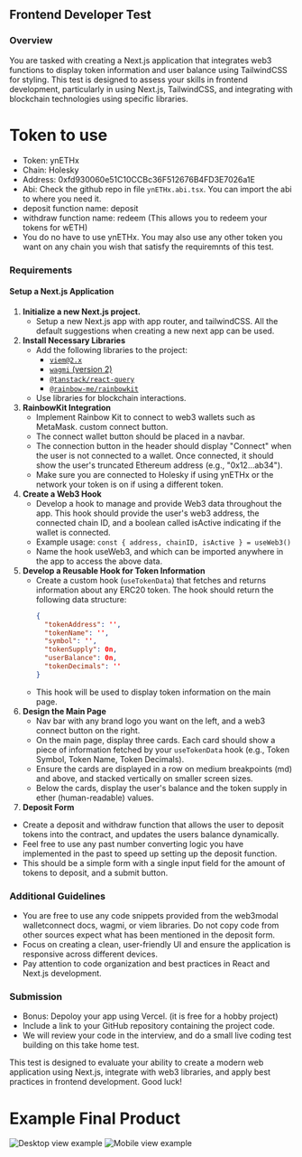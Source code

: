 ## Frontend Developer Test

### Overview

You are tasked with creating a Next.js application that integrates web3 functions to display token information and user balance using TailwindCSS for styling. This test is designed to assess your skills in frontend development, particularly in using Next.js, TailwindCSS, and integrating with blockchain technologies using specific libraries.

# Token to use
- Token: ynETHx
- Chain: Holesky
- Address: 0xfd930060e51C10CCBc36F512676B4FD3E7026a1E
- Abi: Check the github repo in file `ynETHx.abi.tsx`. You can import the abi to where you need it.
- deposit function name: deposit
- withdraw function name: redeem (This allows you to redeem your tokens for wETH)
- You do no have to use ynETHx. You may also use any other token you want on any chain you wish that satisfy the requiremnts of this test.

### Requirements

#### Setup a Next.js Application

1. **Initialize a new Next.js project.**
   - Setup a new Next.js app with app router, and tailwindCSS. All the default suggestions when creating a new next app can be used.
2. **Install Necessary Libraries**
   - Add the following libraries to the project:
     - [`viem@2.x`](https://viem.sh/)
     - [`wagmi` (version 2)](https://wagmi.sh/)
     - [`@tanstack/react-query`](https://tanstack.com/query/latest)
     - [`@rainbow-me/rainbowkit`](https://www.rainbowkit.com/docs/introduction)
   - Use libraries for blockchain interactions.
3. **RainbowKit Integration**
   - Implement Rainbow Kit to connect to web3 wallets such as MetaMask. custom connect button.
   - The connect wallet button should be placed in a navbar.
   - The connection button in the header should display "Connect" when the user is not connected to a wallet. Once connected, it should show the user's truncated Ethereum address (e.g., "0x12...ab34").
   - Make sure you are connected to Holesky if using ynETHx or the network your token is on if using a different token.
4. **Create a Web3 Hook**
   - Develop a hook to manage and provide Web3 data throughout the app. This hook should provide the user's web3 address, the connected chain ID, and a boolean called isActive indicating if the wallet is connected.
   - Example usage: `const { address, chainID, isActive } = useWeb3()`
   - Name the hook useWeb3, and which can be imported anywhere in the app to access the above data.
5. **Develop a Reusable Hook for Token Information**
   - Create a custom hook (`useTokenData`) that fetches and returns information about any ERC20 token. The hook should return the following data structure:
     ```json
     {
       "tokenAddress": '',
       "tokenName": '',
       "symbol": '',
       "tokenSupply": 0n,
       "userBalance": 0n,
       "tokenDecimals": ''
     }
     ```
   - This hook will be used to display token information on the main page.
6. **Design the Main Page**
   - Nav bar with any brand logo you want on the left, and a web3 connect button on the right.
   - On the main page, display three cards. Each card should show a piece of information fetched by your `useTokenData` hook (e.g., Token Symbol, Token Name, Token Decimals).
   - Ensure the cards are displayed in a row on medium breakpoints (md) and above, and stacked vertically on smaller screen sizes.
   - Below the cards, display the user's balance and the token supply in ether (human-readable) values.
8. **Deposit Form**

- Create a deposit and withdraw function that allows the user to deposit tokens into the contract, and updates the users balance dynamically.
- Feel free to use any past number converting logic you have implemented in the past to speed up setting up the deposit function.
- This should be a simple form with a single input field for the amount of tokens to deposit, and a submit button.

### Additional Guidelines

- You are free to use any code snippets provided from the web3modal walletconnect docs, wagmi, or viem libraries. Do not copy code from other sources expect what has been mentioned in the deposit form.
- Focus on creating a clean, user-friendly UI and ensure the application is responsive across different devices.
- Pay attention to code organization and best practices in React and Next.js development.

### Submission

- Bonus: Depoloy your app using Vercel. (it is free for a hobby project)
- Include a link to your GitHub repository containing the project code.
- We will review your code in the interview, and do a small live coding test building on this take home test.

This test is designed to evaluate your ability to create a modern web application using Next.js, integrate with web3 libraries, and apply best practices in frontend development. Good luck!

# Example Final Product

![Desktop view example](/example-1.png)
![Mobile view example](/example-2.png)
